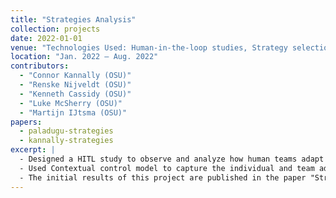 ```yaml
---
title: "Strategies Analysis"
collection: projects
date: 2022-01-01
venue: "Technologies Used: Human-in-the-loop studies, Strategy selection, Contextual Control, Python, R"
location: "Jan. 2022 – Aug. 2022"
contributors:
  - "Connor Kannally (OSU)"
  - "Renske Nijveldt (OSU)"
  - "Kenneth Cassidy (OSU)"
  - "Luke McSherry (OSU)"
  - "Martijn IJtsma (OSU)"
papers:
  - paladugu-strategies
  - kannally-strategies
excerpt: |
  - Designed a HITL study to observe and analyze how human teams adapt to changes in external factors like time pressure.
  - Used Contextual control model to capture the individual and team adaptations using quantitative and qualitative methods.
  - The initial results of this project are published in the paper "Strategy Selection in Teams: Exploring How Teams Coordinate Responses to Time Pressure. doi: 10.1177/1071181322661360" and the final results are published in Human Factors Journal. https://doi.org/10.1177/00187208241292669
---
```

